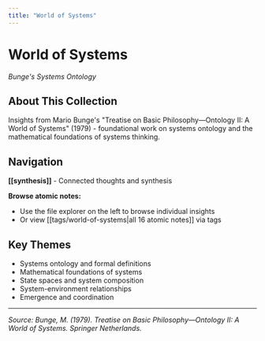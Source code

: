 ```yaml
---
title: "World of Systems"
---
```


# World of Systems
*Bunge's Systems Ontology*

## About This Collection

Insights from Mario Bunge's "Treatise on Basic Philosophy—Ontology II: A World of Systems" (1979) - foundational work on systems ontology and the mathematical foundations of systems thinking.

## Navigation

**[[synthesis]]** - Connected thoughts and synthesis

**Browse atomic notes:**
- Use the file explorer on the left to browse individual insights  
- Or view [[tags/world-of-systems|all 16 atomic notes]] via tags

## Key Themes

- Systems ontology and formal definitions
- Mathematical foundations of systems
- State spaces and system composition
- System-environment relationships
- Emergence and coordination

---

*Source: Bunge, M. (1979). Treatise on Basic Philosophy—Ontology II: A World of Systems. Springer Netherlands.* 